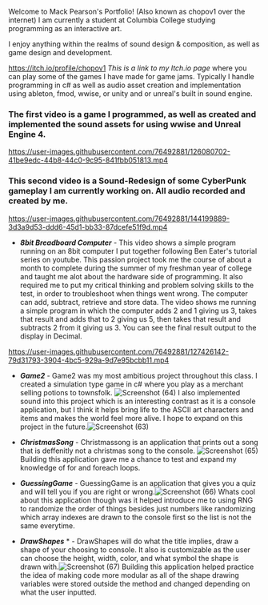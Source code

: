 
Welcome to Mack Pearson's Portfolio! (Also known as chopov1 over the internet)
I am currently a student at Columbia College studying programming as an interactive art.

I enjoy anything within the realms of sound design & composition, as well as  game design and development.

https://itch.io/profile/chopov1 *_This is a link to my Itch.io page_* where you can play some of the games I have made for game jams. Typically I handle programming in c# as well as audio asset creation and implementation using ableton, fmod, wwise, or unity and or unreal's built in sound engine. 



### The first video is a game I programmed, as well as created and implemented the sound assets for using wwise and Unreal Engine 4. 



https://user-images.githubusercontent.com/76492881/126080702-41be9edc-44b8-44c0-9c95-841fbb051813.mp4


### This second video is a Sound-Redesign of some CyberPunk gameplay I am currently working on. All audio recorded and created by me.



https://user-images.githubusercontent.com/76492881/144199889-3d3a9d53-ddd6-45d1-bb33-87dcefe51f9d.mp4


* *__8bit Breadboard Computer__* - This video shows a simple program running on an 8bit computer I put together following Ben Eater's tutorial series on youtube. This passion project took me the course of about a month to complete during the summer of my freshman year of college and taught me alot about the hardware side of programming. It also required me to put my critical thinking and problem solving skills to the test, in order to troubleshoot when things went wrong. The computer can add, subtract, retrieve and store data. The video shows me running a simple program in which the computer adds 2 and 1 giving us 3, takes that result and adds that to 2 giving us 5, then takes that result and subtracts 2 from it giving us 3. You can see the final result output to the display in Decimal. 


https://user-images.githubusercontent.com/76492881/127426142-79d31793-3904-4bc5-929a-9d7e95bcbb11.mp4








* *__Game2__*                 -
      Game2 was my most ambitious project throughout this class. I created a simulation type game in c# where you play as a merchant selling potions to townsfolk. ![Screenshot (64)](https://user-images.githubusercontent.com/76492881/126075050-2ec8abc6-b5c9-4271-b529-21585ebc9b3d.png)
      I also implemented sound into this project which is an interesting contrast as it is a console application, but I think it helps bring life to the ASCII art characters and items and makes the world feel more alive. I hope to expand on this project in the future.![Screenshot (63)](https://user-images.githubusercontent.com/76492881/126075129-5f550205-c846-4b29-822d-d3473bf12f2a.png)


* *__ChristmasSong__* - Christmassong is an application that prints out a song that is deffenitly not a christmas song to the console. ![Screenshot (65)](https://user-images.githubusercontent.com/76492881/126075388-8140baf7-434c-4a9f-a2a0-997cdf0bc1cc.png)
Building this application gave me a chance to test and expand my knowledge of for and foreach loops.

* *__GuessingGame__* - GuessingGame is an application that gives you a quiz and will tell you if you are right or wrong.![Screenshot (66)](https://user-images.githubusercontent.com/76492881/126075597-9f154969-fadb-40c3-af4f-1d48bf6b9e7d.png)
Whats cool about this application though was it helped introduce me to using RNG to randomize the order of things besides just numbers like randomizing which array indexes are drawn to the console first so the list is not the same everytime.

* *__DrawShapes__* * - DrawShapes will do what the title implies, draw a shape of your choosing to console. It also is customizable as the user can choose the height, width, color, and what symbol the shape is drawn with.![Screenshot (67)](https://user-images.githubusercontent.com/76492881/126075751-05adcc73-3d0a-4fef-b163-3cc05db333df.png)
Building this application helped practice the idea of making code more modular as all of the shape drawing variables were stored outside the method and changed depending on what the user inputted.



<!--
**chopov1/chopov1** is a ✨ _special_ ✨ repository because its `README.md` (this file) appears on your GitHub profile.

Here are some ideas to get you started:

- 🔭 I’m currently working on ...
- 🌱 I’m currently learning ...
- 👯 I’m looking to collaborate on ...
- 🤔 I’m looking for help with ...
- 💬 Ask me about ...
- 📫 How to reach me: ...
- 😄 Pronouns: ...
- ⚡ Fun fact: ...
-->
